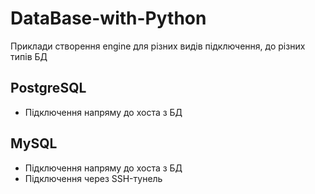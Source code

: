 # DataBase-with-Python
Приклади створення engine для різних видів підключення, до різних типів БД

## PostgreSQL
* Підключення напряму до хоста з БД

## MySQL
* Підключення напряму до хоста з БД
* Підключення через SSH-тунель
